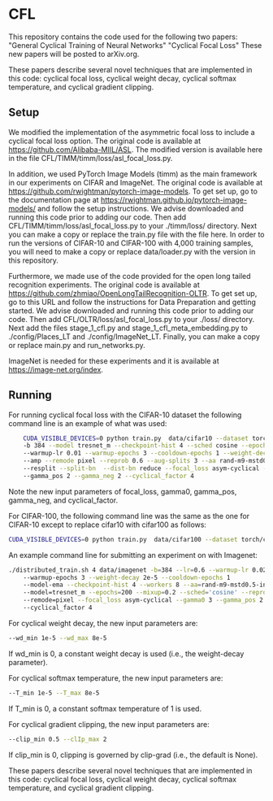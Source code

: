 # CFL

This repository contains the code used for the following two papers:
"General Cyclical Training of Neural Networks"
"Cyclical Focal Loss"
These new papers will be posted to arXiv.org.

These papers describe several novel techniques that are implemented in this code: cyclical focal loss, cyclical weight decay, cyclical softmax temperature, and cyclical gradient clipping. 


## Setup

We modified the implementation of the asymmetric focal loss to include a cyclical focal loss option.  The original code is available at https://github.com/Alibaba-MIIL/ASL.  The modified version is available here in the file CFL/TIMM/timm/loss/asl_focal_loss.py.

In addition, we used PyTorch Image Models (timm) as the main framework in our experiments on CIFAR and ImageNet.  The original code is available at https://github.com/rwightman/pytorch-image-models.  To get set up, go to the documentation page at https://rwightman.github.io/pytorch-image-models/ and follow the setup instructions.   We advise downloaded and running this code prior to adding our code.  Then add CFL/TIMM/timm/loss/asl_focal_loss.py to your ./timm/loss/ directory.  Next you can make a copy or replace the train.py file with the file here.  In order to run the versions of CIFAR-10 and CIFAR-100 with 4,000 training samples, you will need to make a copy or replace data/loader.py with the version in this repository.  

Furthermore, we made use of the code provided for the open long tailed recognition experiments.  The original code is available at https://github.com/zhmiao/OpenLongTailRecognition-OLTR.   To get set up, go to this URL and follow the instructions for Data Preparation and getting started.  We advise downloaded and running this code prior to adding our code.  Then add CFL/OLTR/loss/asl_focal_loss.py to your ./loss/ directory.   Next add the files stage_1_cfl.py and stage_1_cfl_meta_embedding.py to ./config/Places_LT and ./config/ImageNet_LT.  Finally, you can make a copy or replace  main.py and run_networks.py.

ImageNet is needed for these experiments and it is available at https://image-net.org/index.  

## Running

For running cyclical focal loss with the CIFAR-10 dataset the following command line is an example of what was used:
```bash
	CUDA_VISIBLE_DEVICES=0 python train.py  data/cifar10 --dataset torch/cifar10
	-b 384 --model tresnet_m --checkpoint-hist 4 --sched cosine --epochs 200 --lr 0.15 
	--warmup-lr 0.01 --warmup-epochs 3 --cooldown-epochs 1 --weight-decay 5e-4 
	--amp --remode pixel --reprob 0.6 --aug-splits 3 --aa rand-m9-mstd0.5-inc1 
	--resplit --split-bn  --dist-bn reduce --focal_loss asym-cyclical --gamma0 3 
	--gamma_pos 2 --gamma_neg 2 --cyclical_factor 4
```
Note the new input parameters of focal_loss, gamma0, gamma_pos, gamma_neg, and cyclical_factor.

For CIFAR-100, the following command line was the same as the one for CIFAR-10 except to replace cifar10 with cifar100 as follows:
```bash
CUDA_VISIBLE_DEVICES=0 python train.py  data/cifar100 --dataset torch/cifar100 
```

An example command line for submitting an experiment on with Imagenet:
```bash
./distributed_train.sh 4 data/imagenet -b=384 --lr=0.6 --warmup-lr 0.02 
	--warmup-epochs 3 --weight-decay 2e-5 --cooldown-epochs 1 
	--model-ema --checkpoint-hist 4 --workers 8 --aa=rand-m9-mstd0.5-inc1 -j=16 --amp 
	--model=tresnet_m --epochs=200 --mixup=0.2 --sched='cosine' --reprob=0.4 
	--remode=pixel --focal_loss asym-cyclical --gamma0 3 --gamma_pos 2 --gamma_neg 2 
	--cyclical_factor 4
```

For cyclical weight decay, the new input parameters are:
```bash
--wd_min 1e-5 --wd_max 8e-5
```
If wd_min is 0, a constant weight decay is used (i.e., the weight-decay parameter).


For cyclical softmax temperature, the new input parameters are:
```bash
--T_min 1e-5 --T_max 8e-5
```
If T_min is 0, a constant softmax temperature of 1 is used.

For cyclical gradient clipping, the new input parameters are:
```bash
--clip_min 0.5 --clIp_max 2
```
If clip_min is 0, clipping is governed by clip-grad (i.e., the default is None).




These papers describe several novel techniques that are implemented in this code: cyclical focal loss, cyclical weight decay, cyclical softmax temperature, and cyclical gradient clipping. 



